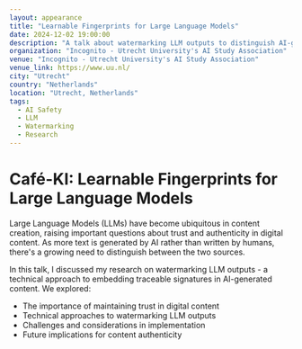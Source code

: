 ```yaml
---
layout: appearance
title: "Learnable Fingerprints for Large Language Models"
date: 2024-12-02 19:00:00
description: "A talk about watermarking LLM outputs to distinguish AI-generated from human-written content, discussing methods to maintain trust in digital content creation."
organization: "Incognito - Utrecht University's AI Study Association"
venue: "Incognito - Utrecht University's AI Study Association"
venue_link: https://www.uu.nl/
city: "Utrecht"
country: "Netherlands"
location: "Utrecht, Netherlands"
tags:
  - AI Safety
  - LLM
  - Watermarking
  - Research
---
```


# Café-KI: Learnable Fingerprints for Large Language Models

Large Language Models (LLMs) have become ubiquitous in content creation, raising important questions about trust and authenticity in digital content. As more text is generated by AI rather than written by humans, there's a growing need to distinguish between the two sources.

In this talk, I discussed my research on watermarking LLM outputs - a technical approach to embedding traceable signatures in AI-generated content. We explored:

- The importance of maintaining trust in digital content
- Technical approaches to watermarking LLM outputs
- Challenges and considerations in implementation
- Future implications for content authenticity
